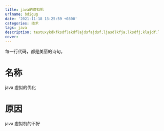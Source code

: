 ```yaml
---
title: java的虚拟机
urlname: bdigug
date: '2021-11-18 13:25:59 +0800'
categories: 技术
tags: java
description: testuxykdkfksdflakdflajdsfajdsf;ljasdlkfja;lksdfj;klajdf;lkajdflkjadsl;kfja;ldfadfasdfs
cover:
---
```


<!-- 简介 -->

每一行代码，都是美丽的诗句。

<!-- more -->

# 名称

java 虚拟的优化

# 原因

java 虚拟机的不好
